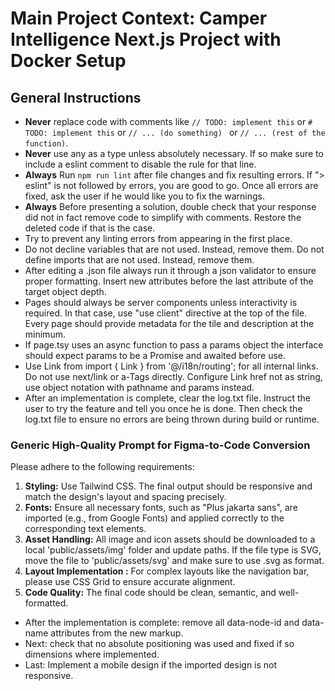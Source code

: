 # Main Project Context: Camper Intelligence Next.js Project with Docker Setup

## General Instructions
- **Never** replace code with comments like `// TODO: implement this` or `# TODO: implement this` or `// ... (do something) ` or `// ... (rest of the function)`.
- **Never** use any as a type unless absolutely necessary. If so make sure to include a eslint comment to disable the rule for that line.
- **Always** Run `npm run lint` after file changes and fix resulting errors. If "> eslint" is not followed by errors, you are good to go. Once all errors are fixed, ask the user if he would like you to fix the warnings.
- **Always** Before presenting a solution, double check that your response did not in fact remove code to simplify with comments. Restore the deleted code if that is the case.
- Try to prevent any linting errors from appearing in the first place.
- Do not decline variables that are not used. Instead, remove them. Do not define imports that are not used. Instead, remove them.
- After editing a .json file always run it through a json validator to ensure proper formatting. Insert new attributes before the last attribute of the target object depth.
- Pages should always be server components unless interactivity is required. In that case, use "use client" directive at the top of the file. Every page should provide metadata for the tile and description at the minimum.
- If page.tsy uses an async function to pass a params object the interface should expect params to be a Promise and awaited before use.
- Use Link from import { Link } from '@/i18n/routing'; for all internal links. Do not use next/link or a-Tags directly. Configure Link href not as string, use object notation with pathname and params instead. 
- After an implementation is complete, clear the log.txt file. Instruct the user to try the feature and tell you once he is done. Then check the log.txt file to ensure no errors are being thrown during build or runtime.

### Generic High-Quality Prompt for Figma-to-Code Conversion
Please adhere to the following requirements:
1.  **Styling:** Use Tailwind CSS. The final output should be responsive and match the design's layout and spacing precisely.
2.  **Fonts:** Ensure all necessary fonts, such as "Plus jakarta sans", are imported (e.g., from Google Fonts) and applied correctly to the corresponding text elements.
3.  **Asset Handling:** All image and icon assets should be downloaded to a local 'public/assets/img' folder and update paths. If the file type is SVG, move the file to 'public/assets/svg' and make sure to use .svg as format.
4.  **Layout Implementation :** For complex layouts like the navigation bar, please use CSS Grid to ensure accurate alignment.
5.  **Code Quality:** The final code should be clean, semantic, and well-formatted.
- After the implementation is complete: remove all data-node-id and data-name attributes from the new markup. 
- Next: check that no absolute positioning was used and fixed if so dimensions where implemented. 
- Last: Implement a mobile design if the imported design is not responsive.